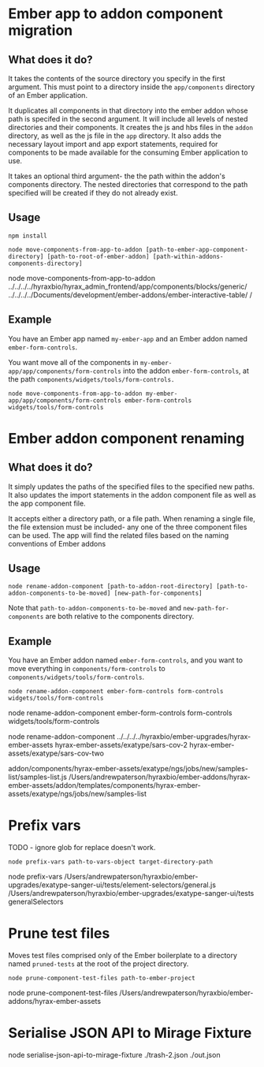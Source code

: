 # Ember app to addon component migration

## What does it do?

It takes the contents of the source directory you specify in the first argument. This must point to a directory inside the `app/components` directory of an Ember application.

It duplicates all components in that directory into the ember addon whose path is specifed in the second argument. It will include all levels of nested directories and their components. It creates the js and hbs files in the `addon` directory, as well as the js file in the `app` directory. It also adds the necessary layout import and app export statements, required for components to be made available for the consuming Ember application to use.

It takes an optional third argument- the the path within the addon's components directory. The nested directories that correspond to the path specified will be created if they do not already exist.

## Usage

`npm install`

`node move-components-from-app-to-addon [path-to-ember-app-component-directory] [path-to-root-of-ember-addon] [path-within-addons-components-directory]`

node move-components-from-app-to-addon ../../../../hyraxbio/hyrax_admin_frontend/app/components/blocks/generic/ ../../../../Documents/development/ember-addons/ember-interactive-table/ / 

## Example

You have an Ember app named `my-ember-app` and an Ember addon named `ember-form-controls`.

You want move all of the components in `my-ember-app/app/components/form-controls` into the addon `ember-form-controls`, at the path `components/widgets/tools/form-controls.`

`node move-components-from-app-to-addon my-ember-app/app/components/form-controls ember-form-controls widgets/tools/form-controls`

# Ember addon component renaming

## What does it do?

It simply updates the paths of the specified files to the specified new paths. It also updates the import statements in the addon component file as well as the app component file.

It accepts either a directory path, or a file path. When renaming a single file, the file extension must be included- any one of the three component files can be used. The app will find the related files based on the naming conventions of Ember addons

## Usage

`node rename-addon-component [path-to-addon-root-directory] [path-to-addon-components-to-be-moved] [new-path-for-components]`

Note that `path-to-addon-components-to-be-moved` and `new-path-for-components` are both relative to the components directory.

## Example

You have an Ember addon named `ember-form-controls`, and you want to move everything in `components/form-controls` to `components/widgets/tools/form-controls`.

`node rename-addon-component ember-form-controls form-controls widgets/tools/form-controls`

node rename-addon-component ember-form-controls form-controls widgets/tools/form-controls

node rename-addon-component ../../../../hyraxbio/ember-upgrades/hyrax-ember-assets hyrax-ember-assets/exatype/sars-cov-2 hyrax-ember-assets/exatype/sars-cov-two

addon/components/hyrax-ember-assets/exatype/ngs/jobs/new/samples-list/samples-list.js
/Users/andrewpaterson/hyraxbio/ember-addons/hyrax-ember-assets/addon/templates/components/hyrax-ember-assets/exatype/ngs/jobs/new/samples-list

# Prefix vars

TODO - ignore glob for replace doesn't work.

`node prefix-vars path-to-vars-object target-directory-path`

node prefix-vars /Users/andrewpaterson/hyraxbio/ember-upgrades/exatype-sanger-ui/tests/element-selectors/general.js /Users/andrewpaterson/hyraxbio/ember-upgrades/exatype-sanger-ui/tests generalSelectors

# Prune test files

Moves test files comprised only of the Ember boilerplate to a directory named `pruned-tests` at the root of the project directory.

`node prune-component-test-files path-to-ember-project`

node prune-component-test-files /Users/andrewpaterson/hyraxbio/ember-addons/hyrax-ember-assets


# Serialise JSON API to Mirage Fixture

node serialise-json-api-to-mirage-fixture ./trash-2.json ./out.json